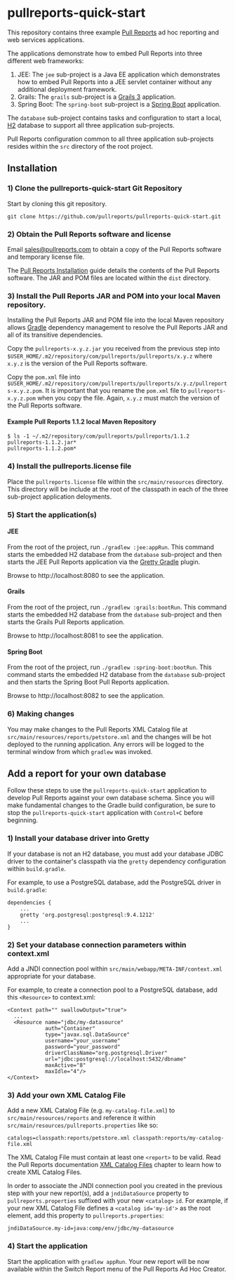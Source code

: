 # pullreports-quick-start
This repository contains three example [Pull Reports](https://www.pullreports.com) ad hoc reporting and web services applications.

The applications demonstrate how to embed Pull Reports into three different web frameworks:

1. JEE: The `jee` sub-project is a Java EE application which demonstrates how to embed Pull Reports into a JEE servlet container without any additional deployment framework.
1. Grails: The `grails` sub-project is a [Grails 3](https://grails.org) application.
1. Spring Boot: The `spring-boot` sub-project is a [Spring Boot](https://projects.spring.io/spring-boot/) application. 

The `database` sub-project contains tasks and configuration to start a local, [H2](http://www.h2database.com) database to support all three application sub-projects.

Pull Reports configuration common to all three application sub-projects resides within the `src` directory of the root project.

## Installation

### 1) Clone the pullreports-quick-start Git Repository

Start by cloning this git repository.

`git clone https://github.com/pullreports/pullreports-quick-start.git`

### 2) Obtain the Pull Reports software and license

Email sales@pullreports.com to obtain a copy of the Pull Reports software and temporary license file.

The [Pull Reports Installation](https://www.pullreports.com/docs/latest/installation.html) guide details the contents of the Pull Reports software. The JAR and POM files are located within the `dist` directory.

### 3) Install the Pull Reports JAR and POM into your local Maven repository.

Installing the Pull Reports JAR and POM file into the local Maven repository allows [Gradle](https://gradle.org) dependency management to resolve the Pull Reports JAR and all of its transitive dependencies.

Copy the `pullreports-x.y.z.jar` you received from the previous step into `$USER_HOME/.m2/repository/com/pullreports/pullreports/x.y.z` where `x.y.z` is the version of the Pull Reports software.

Copy the `pom.xml` file into `$USER_HOME/.m2/repository/com/pullreports/pullreports/x.y.z/pullreports-x.y.z.pom`. It is important that you rename the `pom.xml` file to `pullreports-x.y.z.pom` when you copy the file. Again, `x.y.z` must match the version of the Pull Reports software. 

#### Example Pull Reports 1.1.2 local Maven Repository

    $ ls -1 ~/.m2/repository/com/pullreports/pullreports/1.1.2
    pullreports-1.1.2.jar*
    pullreports-1.1.2.pom*


### 4) Install the pullreports.license file

Place the `pullreports.license` file within the `src/main/resources` directory. This directory will be include at the root of the classpath in each of the three sub-project application deloyments. 

### 5) Start the application(s)

#### JEE

From the root of the project, run `./gradlew :jee:appRun`. This command starts the embedded H2 database from the `database` sub-project and then starts the JEE Pull Reports application via the [Gretty Gradle](http://akhikhl.github.io/gretty-doc/index.html) plugin.

Browse to http://localhost:8080 to see the application.

#### Grails

From the root of the project, run `./gradlew :grails:bootRun`. This command starts the embedded H2 database from the `database` sub-project and then starts the Grails Pull Reports application.

Browse to http://localhost:8081 to see the application.

#### Spring Boot

From the root of the project, run `./gradlew :spring-boot:bootRun`. This command starts the embedded H2 database from the `database` sub-project and then starts the Spring Boot Pull Reports application.

Browse to http://localhost:8082 to see the application.

### 6) Making changes

You may make changes to the Pull Reports XML Catalog file at `src/main/resources/reports/petstore.xml` and the changes will be hot deployed to the running application. Any errors will be logged to the terminal window from which `gradlew` was invoked. 

## Add a report for your own database

Follow these steps to use the `pullreports-quick-start` application to develop Pull Reports against your own database schema. Since you will make fundamental changes to the Gradle build configuration, be sure to stop the `pullreports-quick-start` application with `Control+C` before beginning.

### 1) Install your database driver into Gretty

If your database is not an H2 database, you must add your database JDBC driver to the container's classpath via the `gretty` dependency configuration within `build.gradle`. 

For example, to use a PostgreSQL database, add the PostgreSQL driver in `build.gradle`:

    dependencies {
        ... 
        gretty 'org.postgresql:postgresql:9.4.1212'
        ...
    }
    
### 2) Set your database connection parameters within context.xml

Add a JNDI connection pool within `src/main/webapp/META-INF/context.xml` appropriate for your database.

For example, to create a connection pool to a PostgreSQL database, add this `<Resource>` to context.xml:

    <Context path="" swallowOutput="true">
      ...
      <Resource name="jdbc/my-datasource"
                auth="Container"
                type="javax.sql.DataSource"
                username="your_username"
                password="your_password"
                driverClassName="org.postgresql.Driver"
                url="jdbc:postgresql://localhost:5432/dbname"
                maxActive="8"
                maxIdle="4"/>
    </Context>
    
### 3) Add your own XML Catalog File

Add a new XML Catalog File (e.g. `my-catalog-file.xml`) to `src/main/resources/reports` and reference it within `src/main/resources/pullreports.properties` like so:

    catalogs=classpath:reports/petstore.xml classpath:reports/my-catalog-file.xml

The XML Catalog File must contain at least one `<report>` to be valid. Read the Pull Reports documentation [XML Catalog Files](https://www.pullreports.com/docs/latest/catalog-files.html) chapter to learn how to create XML Catalog Files.

In order to associate the JNDI connection pool you created in the previous step with your new report(s), add a `jndiDataSource` property to `pullreports.properties` suffixed with your new `<catalog>` `id`. For example, if your new XML Catalog File defines a `<catalog id='my-id'>` as the root element, add this property to `pullreports.properties`:

    jndiDataSource.my-id=java:comp/env/jdbc/my-datasource
 
### 4) Start the application

Start the application with `gradlew appRun`. Your new report will be now available within the Switch Report menu of the Pull Reports Ad Hoc Creator.
